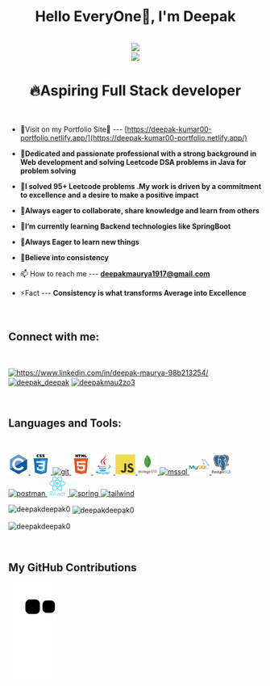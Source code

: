 <h1 align="center">Hello EveryOne👋, I'm Deepak</h1>
<br/>
<div align="center"> <img src="https://user-images.githubusercontent.com/74038190/213910845-af37a709-8995-40d6-be59-724526e3c3d7.gif"></div>
<div align="center"> <img src="https://user-images.githubusercontent.com/74038190/229223263-cf2e4b07-2615-4f87-9c38-e37600f8381a.gif"> </div>



<h1 align="center">🔥Aspiring Full Stack developer</h1>
<br/>

- 🖤Visit on my Portfolio Site🖤 --- [https://deepak-kumar00-portfolio.netlify.app/](https://deepak-kumar00-portfolio.netlify.app/)

-  **🔸Dedicated and passionate professional with a strong background in Web development and solving Leetcode DSA problems in Java for problem solving**

-  **🔸I solved 95+ Leetcode problems .My work is driven by a commitment to excellence and a desire to make a positive impact**

-  **🔸Always eager to collaborate, share knowledge and learn from others**

-  **🔸I’m currently learning Backend technologies like SpringBoot**

-  **🔸Always Eager to learn new things**

-  **🔸Believe into consistency**

- 📫 How to reach me --- **deepakmaurya1917@gmail.com**

- ⚡Fact --- **Consistency is what transforms Average into Excellence**

<br/>
<h2 align="left">Connect with me:</h2>
<br/>
<p align="left">
<a href="https://linkedin.com/in/https://www.linkedin.com/in/deepak-maurya-98b213254/" target="blank"><img align="center" src="https://raw.githubusercontent.com/rahuldkjain/github-profile-readme-generator/master/src/images/icons/Social/linked-in-alt.svg" alt="https://www.linkedin.com/in/deepak-maurya-98b213254/" height="30" width="40" /></a>
<a href="https://www.leetcode.com/deepak_deepak" target="blank"><img align="center" src="https://raw.githubusercontent.com/rahuldkjain/github-profile-readme-generator/master/src/images/icons/Social/leet-code.svg" alt="deepak_deepak" height="30" width="40" /></a>
<a href="https://auth.geeksforgeeks.org/user/deepakmau2zo3" target="blank"><img align="center" src="https://raw.githubusercontent.com/rahuldkjain/github-profile-readme-generator/master/src/images/icons/Social/geeks-for-geeks.svg" alt="deepakmau2zo3" height="30" width="40" /></a>
</p>

<br/>
<h2 align="left">Languages and Tools:</h2>
<br/>
<p align="left"> <a href="https://www.cprogramming.com/" target="_blank" rel="noreferrer"> <img src="https://raw.githubusercontent.com/devicons/devicon/master/icons/c/c-original.svg" alt="c" width="40" height="40"/> </a> <a href="https://www.w3schools.com/css/" target="_blank" rel="noreferrer"> <img src="https://raw.githubusercontent.com/devicons/devicon/master/icons/css3/css3-original-wordmark.svg" alt="css3" width="40" height="40"/> </a> <a href="https://git-scm.com/" target="_blank" rel="noreferrer"> <img src="https://www.vectorlogo.zone/logos/git-scm/git-scm-icon.svg" alt="git" width="40" height="40"/> </a> <a href="https://www.w3.org/html/" target="_blank" rel="noreferrer"> <img src="https://raw.githubusercontent.com/devicons/devicon/master/icons/html5/html5-original-wordmark.svg" alt="html5" width="40" height="40"/> </a> <a href="https://www.java.com" target="_blank" rel="noreferrer"> <img src="https://raw.githubusercontent.com/devicons/devicon/master/icons/java/java-original.svg" alt="java" width="40" height="40"/> </a> <a href="https://developer.mozilla.org/en-US/docs/Web/JavaScript" target="_blank" rel="noreferrer"> <img src="https://raw.githubusercontent.com/devicons/devicon/master/icons/javascript/javascript-original.svg" alt="javascript" width="40" height="40"/> </a> <a href="https://www.mongodb.com/" target="_blank" rel="noreferrer"> <img src="https://raw.githubusercontent.com/devicons/devicon/master/icons/mongodb/mongodb-original-wordmark.svg" alt="mongodb" width="40" height="40"/> </a> <a href="https://www.microsoft.com/en-us/sql-server" target="_blank" rel="noreferrer"> <img src="https://www.svgrepo.com/show/303229/microsoft-sql-server-logo.svg" alt="mssql" width="40" height="40"/> </a> <a href="https://www.mysql.com/" target="_blank" rel="noreferrer"> <img src="https://raw.githubusercontent.com/devicons/devicon/master/icons/mysql/mysql-original-wordmark.svg" alt="mysql" width="40" height="40"/> </a> <a href="https://www.postgresql.org" target="_blank" rel="noreferrer"> <img src="https://raw.githubusercontent.com/devicons/devicon/master/icons/postgresql/postgresql-original-wordmark.svg" alt="postgresql" width="40" height="40"/> </a> <a href="https://postman.com" target="_blank" rel="noreferrer"> <img src="https://www.vectorlogo.zone/logos/getpostman/getpostman-icon.svg" alt="postman" width="40" height="40"/> </a> <a href="https://reactjs.org/" target="_blank" rel="noreferrer"> <img src="https://raw.githubusercontent.com/devicons/devicon/master/icons/react/react-original-wordmark.svg" alt="react" width="40" height="40"/> </a> <a href="https://spring.io/" target="_blank" rel="noreferrer"> <img src="https://www.vectorlogo.zone/logos/springio/springio-icon.svg" alt="spring" width="40" height="40"/> </a> <a href="https://tailwindcss.com/" target="_blank" rel="noreferrer"> <img src="https://www.vectorlogo.zone/logos/tailwindcss/tailwindcss-icon.svg" alt="tailwind" width="40" height="40"/> </a> </p>

<p><img align="left" src="https://github-readme-stats.vercel.app/api/top-langs?username=deepakdeepak0&show_icons=true&theme=dracula&locale=en&layout=compact" alt="deepakdeepak0" /></p>

<p>&nbsp;<img align="center" src="https://github-readme-stats.vercel.app/api?username=deepakdeepak0&show_icons=true&theme=dracula&locale=en" alt="deepakdeepak0" /></p>

<p><img align="center" src="https://github-readme-streak-stats.herokuapp.com/?user=deepakdeepak0&theme=dark" alt="deepakdeepak0" /></p>

<br/>

<h2>My GitHub Contributions</h2>

![snake gif](https://github.com/DeepakDeepak0/DeepakDeepak0/blob/output/github-contribution-grid-snake.svg)
